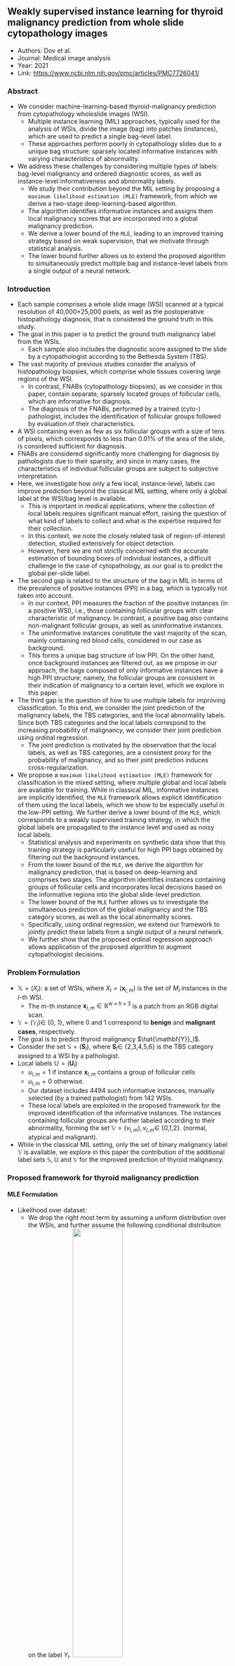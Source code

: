 ## Weakly supervised instance learning for thyroid malignancy prediction from whole slide cytopathology images
- Authors: Dov et al.
- Journal: Medical image analysis
- Year: 2021
- Link: https://www.ncbi.nlm.nih.gov/pmc/articles/PMC7726041/


### Abstract
- We consider machine-learning-based thyroid-malignancy prediction from cytopathology wholeslide images (WSI). 
  - Multiple instance learning (MIL) approaches, typically used for the analysis of WSIs, divide the image (bag) into patches (instances), which are used to predict a single bag-level label.
  - These approaches perform poorly in cytopathology slides due to a unique bag structure: sparsely located informative instances with varying characteristics of abnormality. 
- We address these challenges by considering multiple types of labels: bag-level malignancy and ordered diagnostic scores, as well as instance-level informativeness and abnormality labels.
  - We study their contribution beyond the MIL setting by proposing a `maximum likelihood estimation (MLE)` framework, from which we derive a two-stage deep-learning-based algorithm.
  -  The algorithm identifies informative instances and assigns them local malignancy scores that are incorporated into a global malignancy prediction. 
  - We derive a lower bound of the `MLE`, leading to an improved training strategy based on weak supervision, that we motivate through statistical analysis. 
  - The lower bound further allows us to extend the proposed algorithm to simultaneously predict multiple bag and instance-level labels from a single output of a neural network.


### Introduction
- Each sample comprises a whole slide image (WSI) scanned at a typical resolution of  40,000×25,000 pixels, as well as the postoperative histopathology diagnosis, that is considered the ground truth in this study. 
- The goal in this paper is to predict the ground truth malignancy label from the WSIs. 
  - Each sample also includes the diagnostic score assigned to the slide by a cytopathologist according to the Bethesda System (TBS).
- The vast majority of previous studies consider the analysis of histopathology biopsies, which comprise whole tissues covering large regions of the WSI. 
  - In contrast, FNABs (cytopathology biopsies), as we consider in this paper, contain separate, sparsely located groups of follicular cells, which are informative for diagnosis. 
  - The diagnosis of the FNABs, performed by a trained (cyto-) pathologist, includes the identification of follicular groups
followed by evaluation of their characteristics. 
- A WSI containing even as few as six follicular groups with a size of tens of pixels, which corresponds to less than 0.01% of the area of the slide, is considered sufficient for diagnosis.
- FNABs are considered significantly more challenging for diagnosis by pathologists due to their sparsity, and since in many cases, the characteristics of individual follicular groups are subject to subjective interpretation.
- Here, we investigate how only a few local, instance-level, labels can improve prediction beyond the classical MIL setting, where only a global label at the WSI/bag level is available. 
  - This is important in medical applications, where the collection of local labels requires significant manual effort, raising the question of what kind of labels to collect and what is the expertise required for their collection.
  -  In this context, we note the closely related task of region-of-interest detection, studied extensively for object detection.
  - However, here we are not strictly concerned with the accurate estimation of bounding boxes of individual instances, a difficult challenge in the case of cytopathology, as our goal is to predict the global per-slide label.
- The second gap is related to the structure of the bag in MIL in terms of the prevalence of positive instances (PPI) in a bag, which is typically not taken into account. 
  - In our context, PPI measures the fraction of the positive instances (in a positive WSI), i.e., those containing follicular groups with clear characteristic of malignancy. In contrast, a positive bag also contains non-malignant follicular groups, as well as uninformative instances. 
  - The uninformative instances constitute the vast majority of the scan, mainly containing red blood cells, considered in our case as background. 
  - This forms a unique bag structure of low PPI. On the other hand, once background instances are filtered out, as we propose in our approach, the bags composed of only informative instances have a high PPI structure; namely, the follicular groups are consistent in their indication of malignancy to a certain level, which we explore in this paper.
- The third gap is the question of how to use multiple labels for improving classification. To this end, we consider the joint prediction of the malignancy labels, the TBS categories, and the local abnormality labels. Since both TBS categories and the local labels correspond to the increasing probability of malignancy, we consider their joint prediction using ordinal
regression.
  - The joint prediction is motivated by the observation that the local labels, as well as TBS categories, are a consistent proxy for the probability of malignancy, and so their joint prediction induces cross-regularization.
- We propose a `maximum likelihood estimation (MLE)` framework for classification in the mixed setting, where multiple global and local labels are available for training. While in classical MIL, informative instances are implicitly identified, the `MLE` framework allows explicit identification of them using the local labels, which we show to be especially useful in the low-PPI setting. We further derive a lower bound of the `MLE`, which corresponds to a weakly supervised training strategy, in which the global labels are propagated to the instance level and used as noisy local labels. 
  - Statistical analysis and experiments on synthetic data show that this training strategy is particularly useful for high PPI bags obtained by filtering out the background instances. 
  - From the lower bound of the `MLE`, we derive the algorithm for malignancy prediction, that is based on deep-learning and comprises two stages. The algorithm identifies instances containing groups of follicular cells and incorporates local decisions based on the informative regions into the global slide-level prediction. 
  - The lower bound of the `MLE` further allows us to investigate the simultaneous prediction of the global malignancy and the TBS category scores, as well as the local abnormality scores. 
  - Specifically, using ordinal regression, we extend our framework to jointly predict these labels from a single output of a neural network. 
  - We further show that the proposed ordinal regression approach allows application of the proposed algorithm to augment cytopathologist decisions.

### Problem Formulation
- $\mathbb{X} = (X_l)$: a set of WSIs, where $X_l = (\mathbf{x}_{l,m})$ is the set of $M_l$ instances in the $l$-th WSI.
  - The $m$-th instance $\mathbf{x}_{l,m} \in \mathbb{R}^{w \times h \times 3}$ is a patch from an RGB digital scan.
- $\mathbb{Y} = (\mathbb{Y}_l) \in$ {0, 1}, where 0 and 1 correspond to **benign** and **malignant cases**, respectively.
- The goal is to predict thyroid malignancy $\hat{\mathbf{Y}}_l$.
- Consider the set $\mathbb{S} = (\mathbf{S}_l)$, where $\mathbf{S}_l \in$ {2,3,4,5,6} is the TBS category assigned to a WSI by a pathologist.
- Local labels $\mathbb{U} = (\mathbf{U}_l)$
  - $u_{l,m} = 1$ if instance $\mathbf{x}_{l,m}$ contains a group of follicular cells
  - $u_{l,m} = 0$ otherwise.
  - Our dataset includes 4494 such informative instances, manually selected (by a trained pathologist) from 142 WSIs.
  - These local labels are exploited in the proposed framework for the improved identification of the informative instances.  The instances containing follicular groups are further labeled according to their abnormality, forming the set $\mathbb{V} = (v_{l,m}), v_{l,m} \in$ {0,1,2}. (normal, atypical and malignant).
- While in the classical MIL setting, only the set of binary malignancy label $\mathbb{Y}$ is available, we explore in this paper the contribution of the additional label sets $\mathbb{S}, \mathbb{U}$ and $\mathbb{V}$ for the improved prediction of thyroid malignancy.

### Proposed framework for thyroid malignancy prediction
#### MLE Formulation
- Likelihood over dataset:
  - We drop the right most term by assuming a uniform distribution over the WSIs, and further assume the
following conditional distribution on the label $Y_l$.
    <img src='https://github.com/standing-o/Machine_Learning_Paper_Review/assets/57218700/b54d12d0-d2ae-4871-8d85-1c6156cd0bcc' width=50%>
    <img src='https://github.com/standing-o/Machine_Learning_Paper_Review/assets/57218700/a9e637de-2e2b-4a08-a379-0d62dd231526' width=50%>
  - $g_\theta (x_{l,m}) \in \mathbb{R}$ is the output of a neural network and $\sigma$ is a sigmoid function.
  - $\tilde{M} \triangleq \sum_m u_{l,m}$.
  - This statistical model suggests the estimation of $Y_l$ from an average of local, instance-level estimates $g_\theta (x_{l,m})$, weighted by $u_{l,m}$ according to the level of their informativeness.
  - Substituting these leads to the following log likelihood expression:
    <img src='https://github.com/standing-o/Machine_Learning_Paper_Review/assets/57218700/a45ff2f5-c83b-44a1-8444-07e14d004e15' width=50%>
  - Maximizing the first two terms on the right hand side is equivalent to minimizing the binary cross entropy (BCE) loss in the MIL setting.
- To that end, we propose to greedily maximize above equation in two steps: we use another neural network $r_\phi (\cdot)$, trained using the last term and the local labels to estimate the informativeness of instances $u_{l,m}$, and predict slide-level malignancy from the informative instances.
  - Once trained, the network for the identification of informative instances $r_\phi (\cdot)$ is applied to the WSIs, and the estimated weights $u_{l,m}$ are set to 1 for the $\tilde{M}$ most informative instances, and zero otherwise;
  - We fix $\tilde{M} = 1000$ instances, a value that balances the tradeoff between having a sufficient amount of training data to predict malignancy and using instances that with high probability are informative.
- Once the informative instances are identified, we turn to the prediction of malignancy from the first two terms.
  - Since $\sum_m u_{l,m} / \tilde{M} = 1$,
    <img src='https://github.com/standing-o/Machine_Learning_Paper_Review/assets/57218700/3e9cf0a7-adf9-4718-be19-9f808730cecf' width=50%>


  - Using Jensen's inequality, we get the lower bound:
    <img src='https://github.com/standing-o/Machine_Learning_Paper_Review/assets/57218700/af2bf5ce-6542-4a43-b2db-6139c578d198' width=50%>
- The lower bound implies the global labels $(Y_l)$ are assumed to hold locally, i.e., separately for each instance.
  - We propose to train the $g_\theta (\cdot)$ and consider $g_\theta (\mathbf{x}_{l,m})$ as local, instance-leve, predictions of thyroid malignancy, which are averaged into a global slide-level prediction:
    <img src='https://github.com/standing-o/Machine_Learning_Paper_Review/assets/57218700/7113a12a-0c87-484f-916b-8c5014905114' width=30%>

  - The predicted slide-level thyroid malignancy $\hat{Y_l}$ is:
    <img src='https://github.com/standing-o/Machine_Learning_Paper_Review/assets/57218700/06984d79-b2f3-459e-af21-2010fca8b5b3' width=30%>

      - where $\beta$ is a threshold value.



#### Analysis of the lower bound in the high-PPI setting
- The extent to which the assumption that the global label holds locally and separately for each instance is directly related to the bag structure. 
  - This assumption holds perfectly in the extreme case of PPI = 1, i.e., that all instances are malignant in a malignant WSI and all of them are benign in a benign WSI. 
  - Yet, PPI smaller than 1 corresponds to a weakly supervised setting where instances are paired with noisy labels. 
- We analyze the utility of the lower bound for MIL in the high PPI setting. 
  - We note that the PPI of the bags is indeed high once the uninformative labels were filtered out, as we show by the analysis of the abnormality labels $v_{l,m}$.
  - We analyze logit $(Y_l = 1 | X_l)$, where $logit(\cdot) \triangleq \log(\frac{P(\cdot)}{1 - P(\cdot)})$. The following proposition shows that $f_\theta (X_l)$ is related directly to logit $(Y_l = 1 | \mathbf{x}_{l,m})$.

    <img src='https://github.com/standing-o/Machine_Learning_Paper_Review/assets/57218700/dbfbc146-bdd8-4e7d-9a97-b0c67e44f066' width=80%>
    <img src='https://github.com/standing-o/Machine_Learning_Paper_Review/assets/57218700/21bcdb7c-23e7-46d8-bfc5-f9afb4cd14d7' width=80%>

    - C is a constant and $\tilde{M}$ is the number of the informative instances.
    - This implies that making a prediction by comparing $f_\theta (X_l)$ to a threshold value $\beta$ is equivalent to comparing the estimated logit function to the threshold $\gamma \triangleq \tilde{M} \beta + C$.
    - The logit function is directly related to the likelihood ratio test. Using Bayes Rule:
      - $logit (Y_l = 1 | X_l) = \log \Lambda + P (Y = 0) / P (Y = 1)$, where $\Lambda$ is the likelihood ratio defined as $\Lambda \triangleq P(X_l | Y_l = 1) / P(X_l | Y_l = 0).$
      - This implies that thresholding $f_\theta (X_l)$ is equivalent to applying the likelihood ratio test, widely used for hypothesis testing.
    - The lower bound inequalities above indeed suggests to directly predict the global label from each instance separately. 
      - The higher the PPI is, the lower is the noise level in the the labels used to predict $P(Y_l = 1 | \mathbf{x}_{l,m})$ and, according to the proposition, the better is the global prediction of $P(Y_l = 1 | X_l)$.
      - The network is optimized to predict the global label from the multiple instances, and there is no guarantee on the quality of predictions of individual instances.


#### Simultaneous prediction of multiple global and local label
- We now consider prediction of the TBS categories S and the local abnormality scores V, using the likelihood over the full dataset $P(X, Y, U, S, V)$. 
  -  To make the computation of the likelihood tractable, we assume that $P(Y ∣ X,U), P(S ∣ X,U)$ and $P(V ∣ X,U)$ are independent.
  - The straightforward approach under this assumption is adding two cross entropy loss terms to predict the labels S and V, which leads to a standard multi-label scenario. 
    - However, this does not encode the strong relation between Y, S and V, in the sense that all indicate various abnormality (malignancy) levels.
  - We therefore propose to encode these relations into the architecture of the neural network $g_θ (⋅)$.
    - Specifically, we take advantage of the ordinal nature of S and V, where higher values of the labels indicate a higher probability of malignancy, and propose an ordinal regression framework to predict all three types of labels from a single output of the network. 
    - In what follows, we consider for simplicity only the prediction of the global TBS category S. 
    - Extending the framework to predict the local labels V is straightforward, as our lower bound formulation treats local and global labels in the same manner.

- We propose to predict the TBS category by comparing the output of the network $f_θ(X_l)$ to threshold values $β_0 < β_1 < β_2 < β_3 ∈ \mathbb{R}$.
    <img src='https://github.com/standing-o/Machine_Learning_Paper_Review/assets/57218700/cf9cc55e-facc-41ae-a284-a89672f87311' width=50%>

- The proposed framework for ordinal regression is inspired by the proportional odds model, also termed the cumulative link model. 
  - The original model suggests a relationship between $f_\theta (X_l)$, the threshold $\beta_n$ and the cumulative probability $P(S_1 - 2 \leq n)$, i.e., $logit (S_l - 2 \leq n) = \beta_n - f_\theta (X_l) $

- The proportional odds model imposes order between different TBS by linking them to $f_\theta (X_l)$ so that higher values of $f_\theta (X_l)$ correspond to higher TBS categories. 
  - Recalling that the logit function is a monotone mapping of a probability function into the real line, values of $f_\theta (X_l)$ that are significantly smaller thatn $\beta_n$ correspond to high probability that the TBS category is smaller than n+2.

- Estimating $P (S_l -2 > n)$ rather than $P(S_l - 2 \leq n)$, which gives:
  <img src='https://github.com/standing-o/Machine_Learning_Paper_Review/assets/57218700/c31515d9-6f08-49c3-bed2-261b818aed70' width=50%>

- We note that this deviation is not necessary for the prediction of TBS, yet it allows combining the predictions of the thyroid malignancy and the TBS category in an elegant and interpretable manner. 
  - We observe that the right term in the last equation is the sigmoid function $\sigma (f_\theta (X_l) - \beta_n).$
  - We can train the network to predict $P(S_l - 2 > l)$:
  <img src='https://github.com/standing-o/Machine_Learning_Paper_Review/assets/57218700/a8518b50-db2a-4130-95e6-b1fcadbca3d4' width=50%>

    - where $S^n _l = \mathbb{I} (S_l -2>n)$ and $\mathbb{I} (\cdot)$ is the indicator function. 
- Maximizing log $\mathcal{L}^S$ is equivalent to minimizing 4 BCE loss terms with the labels $S^n _l, n \in (0,1,2,3)$, whose explicit relation to TBS is represented as below.
  <img src='https://github.com/standing-o/Machine_Learning_Paper_Review/assets/57218700/e53414cc-bc13-44a5-a0ea-8c40217b7f2e' width=50%>

- The lower bound also allows us to extend this framework to predict the local abnormality score, which we denote by log $\mathcal{L}^V$, similar to considering two additional thresholds, $\gamma_0, \gamma_1$ and two corresponding BCE loss terms.
- log $\mathcal{L}^Y$ can be considered a special case of ordinal regression with a single fixed threshold value of 0.
  - The total loss function simultaneously optimizes the parameters $\theta$ of the network $g_\theta (\cdot)$ according to 7 classification tasks, corresponding to threshold values $0, \beta_0, \beta_1, \beta_2, \beta_3, \gamma_0, \gamma_1$.
    - The threshold values are learned along with the parameters of the networks, via stochastic gradient descent. While the training procedure does not guarantee the correct order of  $\beta_0 < \beta_1 < \beta_2 < \beta_3$, we have found in our experiments that this order is indeed preserved.
- In some cases, the term of the loss function corresponding to the prediction of malignancy may conflict with that of the TBS category or the local label.
  - ex. Consider a malignant case (Y_l = 1) with TBS category 3 assigned by a pathologist. The term of the loss, in this case, which corresponds to TBS penalize high values of $f_θ (X_l)$ whereas the term corresponding to malignancy encourages them. 
  - We therefore interpret the joint estimation of TBS category, the local labels, and malignancy as a cross-regularization
scheme. Given two scans with the same TBS but different final pathology, the network is trained to provide higher prediction values for the malignant case. 
  - Likewise, in the case of two scans with the same pathology but different local labels, the prediction value of the scan
with the higher abnormality score is expected to be higher.
- Thus, the network adopts properties of the Bethesda system and the abnormality scores, such that the higher the prediction value $f_θ (X_l)$ the higher is the probability of malignancy. 
  - Yet the network is not strictly restricted to the Bethesda system and the local labels, so it can learn to provide better
predictions.


#### Identification of the informative instances
- We predict the informativeness of the instances using a second neural network $r_\phi (x_{l,m})$, optimized according to:

  <img src='https://github.com/standing-o/Machine_Learning_Paper_Review/assets/57218700/83d28ddd-be3b-405b-ad43-a97d36f56fd6' width=50%>

 - Training the network requires sufficiently many labeled examples, the collection of which was done manually by an expert pathologist through an exhaustive examination of the slides. To make the labeling effort efficient, the cytopathologist only marked positive examples of instances containing follicular groups $(u_{l,m} = 1)$.
   - We further observed in our experiments that instances sampled randomly from the whole slide mostly contain background. Therefore, to train the network $r_\phi (\mathbf{x}_{l,m})$, we assume that $u_{l,m} = 0$ for all instances in the last equation except those manually identified as informative.
 - More specifically, we propose the following design of training batches. We use batches comprising an equal number of positive and negative examples to overcome the class imbalance. 
   - As positive examples, we take follicular groups sampled uniformly at random from the set of the labeled instances, i.e., for which $u_{l,m} = 1$.
   - Negative examples are obtained by sampling uniformly at random instances from the whole slide. Since in some cases informative instances can be randomly sampled and wrongly considered uninformative, the proposed training strategy can be considered weakly supervised with noisy negative labels.

- **Complete log likelihood function**:
    <img src='https://github.com/standing-o/Machine_Learning_Paper_Review/assets/57218700/74645a48-1a10-4d54-9765-9096f057861b' width=50%>
  - where log $\mathcal{L}_{total}$ is the lower bound on the full log-likelihood of the probabilistic model we assume for $X, Y, U, S, V$. Note that one can further weight the different likelihood components if desired.


### Experiments
#### PPI analysis on synthetic data
- We compare the proposed weakly supervised training strategy derived from the lower bound to the following MIL algorithms: noisy-or MIL, where the global prediction value is the highest local prediction, the attention-based MIL, and average-pooling MIL.
  - As expected, the performance of the methods is improved with the increase of the PPI since there are more positive instances indicating that a bag is positive. Noisy-or MIL provides inferior performance compared to the other methods for most PPI values, and only for low PPIs it performs comparably. 
  - This is because the global decision is based only on a single instance, so this approach does not benefit from the multiple positive instances present in the slides when the PPI is high. 
  - This method was excluded from the following experiments due to poor performance.
- As expected, the performance of the methods is improved with the increase of the PPI since there are more positive instances indicating that a bag is positive. 
- Noisy-or MIL provides inferior performance compared to the other methods for most PPI values, and only for low
PPIs it performs comparably. 
  - This is because the global decision is based only on a single instance, so this approach does not benefit from the multiple positive instances present in the slides when the PPI is high. This method was excluded from the following experiments due
to poor performance.


#### Thyroid malignancy prediction
- **Experimental Setting**
  - To evaluate the proposed algorithm, we performed a 5-fold cross-validation procedure, splitting the 908 scans by 60%, 20%, 20% for training, validation, and testing, respectively, such that a test scan is never seen during training. 
  - We use instances of size 128 × 128 pixels. This size is large enough to capture large groups of follicular cells
while allowing the use of sufficiently many instances in each minibatch. 
  - Both the network for the identification of the informative instances $r_\phi (⋅)$ and the network for the prediction of
malignancy $g_θ (⋅)$ are based on the small and the fast converging VGG11 architecture.

- **Identification of instances containing follicular groups**
  - We evaluated the performance of the network for the identification of informative instances $r_\phi (⋅)$ using the annotated 142 WSIs, obtaining a test AUC of 0.985.

- **PPI Analysis**
  - While the large number of background instances pose low PPI, filtering them out as a preprocessing step significantly changes the PPI in the bag. To shed light on the structure of the bag, restricted to the subset of the informative instances.
    - Distribution of local abnormality labels. (Top) Distribution in malignant slides $(Y_l= 1)$. (Bottom) Distribution in benign slides $(Y_l= 0)$.
    <img src='https://github.com/standing-o/Machine_Learning_Paper_Review/assets/57218700/4b173b18-becf-469d-8410-561a1f1a30f1' width=40%>

- Histogram of predictions for instances taken from a single slide. High prediction values correspond to high probabilities that an instance contain follicular groups.
    <img src='https://github.com/standing-o/Machine_Learning_Paper_Review/assets/57218700/ab2e9328-0432-49df-998f-3a9f41e55c86' width=50%>





